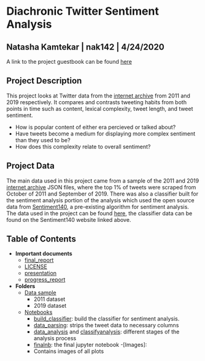 # Diachronic Twitter Sentiment Analysis

## Natasha Kamtekar | nak142 | 4/24/2020

A link to the project guestbook can be found [here](https://github.com/Data-Science-for-Linguists-2020/Class-Plaza/blob/master/guestbooks/guestbook_natasha.md)

## Project Description
This project looks at Twitter data from the [internet archive](https://archive.org/search.php?query=twitterstream&sort=-publicdate) from 2011 and 2019 respectively. It compares and contrasts tweeting habits from both points in time such as content, lexical complexity, tweet length, and tweet sentiment.

- How is popular content of either era percieved or talked about?
- Have tweets become a medium for displaying more complex sentiment than they used to be?
- How does this complexity relate to overall sentiment? 

## Project Data

The main data used in this project came from a sample of the 2011 and 2019 [internet archive](https://archive.org/search.php?query=twitterstream&sort=-publicdate) JSON files, where the top 1% of tweets were scraped from October of 2011 and September of 2019. There was also a classifier built for the sentiment analysis portion of the analysis which used the open source data from [Sentiment140](http://help.sentiment140.com/for-students), a pre-existing algorithm for sentiment analysis. The data used in the project can be found [here](https://github.com/Data-Science-for-Linguists-2020/Twitter-Positivity-Analysis/tree/master/data_samples), the classifier data can be found on the Sentiment140 website linked above. 

## Table of Contents

- **Important documents**
	- [final_report](https://github.com/Data-Science-for-Linguists-2020/Twitter-Positivity-Analysis/blob/master/final_report.md)	
	- [LICENSE](https://github.com/Data-Science-for-Linguists-2020/Twitter-Positivity-Analysis/blob/master/LICENSE.md)
	- [presentation](https://github.com/Data-Science-for-Linguists-2020/Twitter-Positivity-Analysis/blob/master/Natasha%E2%80%99s%20Progress.pdf)
	- [progress_report](https://github.com/Data-Science-for-Linguists-2020/Twitter-Positivity-Analysis/blob/master/progress_report.md)
- **Folders**
	- [Data sample](https://github.com/Data-Science-for-Linguists-2020/Twitter-Positivity-Analysis/blob/master/data_samples)
		- 2011 dataset
		- 2019 dataset
	- [Notebooks](https://github.com/Data-Science-for-Linguists-2020/Twitter-Positivity-Analysis/blob/master/notebooks)
		- [build_classifier](https://github.com/Data-Science-for-Linguists-2020/Twitter-Positivity-Analysis/blob/master/notebooks/build_classifier.ipynb): build the classifier for sentiment analysis. 
		- [data_parsing](https://github.com/Data-Science-for-Linguists-2020/Twitter-Positivity-Analysis/blob/master/notebooks/data_parsing.ipynb): strips the tweet data to necessary columns
		- [data_analysis](https://github.com/Data-Science-for-Linguists-2020/Twitter-Positivity-Analysis/blob/master/notebooks/data_analysis.ipynb) and [classifyanalysis](): different stages of the analysis process
		- [finalnb](https://github.com/Data-Science-for-Linguists-2020/Twitter-Positivity-Analysis/blob/master/notebooks/finalnb.ipynb): the final jupyter notebook
	-[Images]:
		- Contains images of all plots
